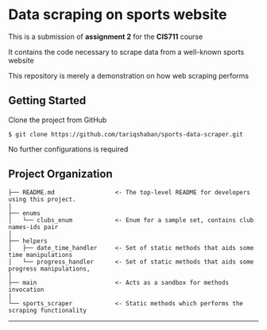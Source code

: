 Data scraping on sports website
==============================

This is a submission of **assignment 2** for the **CIS711** course

It contains the code necessary to scrape data from a well-known sports website

This repository is merely a demonstration on how web scraping performs

Getting Started
------------
Clone the project from GitHub

`$ git clone https://github.com/tariqshaban/sports-data-scraper.git`

No further configurations is required

Project Organization
------------

    ├── README.md                 <- The top-level README for developers using this project.
    │
    ├── enums
    │   └── clubs_enum            <- Enum for a sample set, contains club names-ids pair
    │
    ├── helpers
    │   ├── date_time_handler     <- Set of static methods that aids some time manipulations
    │   └── progress_handler      <- Set of static methods that aids some progress manipulations,
    │
    ├── main                      <- Acts as a sandbox for methods invocation
    │
    └── sports_scraper            <- Static methods which performs the scraping functionality
    


--------